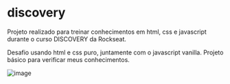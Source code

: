 # discovery

Projeto realizado para treinar conhecimentos em html, css e javascript durante o curso DISCOVERY da Rockseat.

Desafio usando html e css puro, juntamente com o javascript vanilla.
Projeto básico para verificar meus conhecimentos.

![image](https://github.com/laurourbano/DevLinks-Lauro/assets/74082012/58e5c7bd-56a4-4d0f-ae6f-31c24b489bd1)
